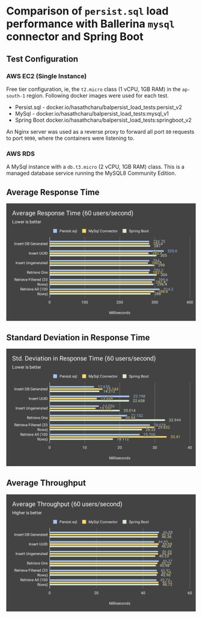 # Comparison of `persist.sql` load performance with Ballerina `mysql` connector and Spring Boot

## Test Configuration

### AWS EC2 (Single Instance)
Free tier configuration, ie, the `t2.micro` class (1 vCPU, 1GB RAM) in the `ap-south-1` region. 
Following docker images were used for each test.

- Persist.sql - docker.io/hasathcharu/balpersist_load_tests:persist_v2
- MySql - docker.io/hasathcharu/balpersist_load_tests:mysql_v1
- Spring Boot docker.io/hasathcharu/balpersist_load_tests:springboot_v2

An Nginx server was used as a reverse proxy to forward all port `80` requests to port `9090`, where the containers were listening to.

### AWS RDS

A MySql instance with a `db.t3.micro` (2 vCPU, 1GB RAM) class. This is a managed database service running the MySQL8 Community Edition.

## Average Response Time

![Average Response Time Chart](./results/comparisons/Average%20Response%20Time%20(60%20users_second).svg)

## Standard Deviation in Response Time

![Std. Deviation in Response Time Chart](./results/comparisons/Std.%20Deviation%20in%20Response%20Time%20(60%20users_second).svg)

## Average Throughput

![Average Throughput Chart](./results/comparisons/Average%20Throughput%20(60%20users_second).svg)